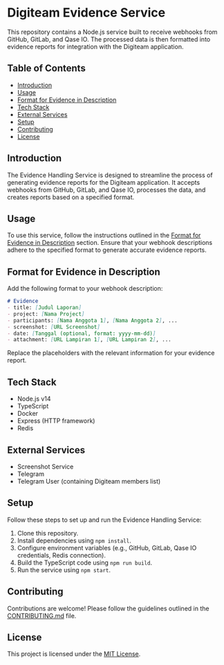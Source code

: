# Digiteam Evidence Service

This repository contains a Node.js service built to receive webhooks from GitHub, GitLab, and Qase IO. The processed data is then formatted into evidence reports for integration with the Digiteam application.

## Table of Contents
- [Introduction](#introduction)
- [Usage](#usage)
- [Format for Evidence in Description](#format-for-evidence-in-description)
- [Tech Stack](#tech-stack)
- [External Services](#external-services)
- [Setup](#setup)
- [Contributing](#contributing)
- [License](#license)

## Introduction

The Evidence Handling Service is designed to streamline the process of generating evidence reports for the Digiteam application. It accepts webhooks from GitHub, GitLab, and Qase IO, processes the data, and creates reports based on a specified format.

## Usage

To use this service, follow the instructions outlined in the [Format for Evidence in Description](#format-for-evidence-in-description) section. Ensure that your webhook descriptions adhere to the specified format to generate accurate evidence reports.

## Format for Evidence in Description

Add the following format to your webhook description:

```markdown
# Evidence
- title: [Judul Laporan]
- project: [Nama Project]
- participants: [Nama Anggota 1], [Nama Anggota 2], ...
- screenshot: [URL Screenshot]
- date: [Tanggal (optional, format: yyyy-mm-dd)]
- attachment: [URL Lampiran 1], [URL Lampiran 2], ...
```

Replace the placeholders with the relevant information for your evidence report.

## Tech Stack

- Node.js v14
- TypeScript
- Docker
- Express (HTTP framework)
- Redis

## External Services

- Screenshot Service
- Telegram
- Telegram User (containing Digiteam members list)

## Setup

Follow these steps to set up and run the Evidence Handling Service:

1. Clone this repository.
2. Install dependencies using `npm install`.
3. Configure environment variables (e.g., GitHub, GitLab, Qase IO credentials, Redis connection).
4. Build the TypeScript code using `npm run build`.
5. Run the service using `npm start`.

## Contributing

Contributions are welcome! Please follow the guidelines outlined in the [CONTRIBUTING.md](CONTRIBUTING.md) file.

## License

This project is licensed under the [MIT License](LICENSE).